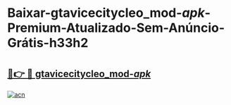 # Baixar-gtavicecitycleo_mod-_apk_-Premium-Atualizado-Sem-Anúncio-Grátis-h33h2

# <h2><a href="https://ycquse.esa.edu.pl?src=gtavicecitycleo_mod-_apk_&ref=h33h2">🔗👉 🔴 gtavicecitycleo_mod-_apk_</a></h2>

[![acn](https://github.com/user-attachments/assets/0f9c940e-d8b0-45ae-aac7-cd30a18b3e1c)](https://ycquse.esa.edu.pl?src=gtavicecitycleo_mod-_apk_&ref=h33h2)

